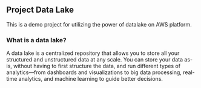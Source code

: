 ## Project Data Lake

This is a demo project for utilizing the power of datalake on AWS platform. 

### What is a data lake?
A data lake is a centralized repository that allows you to store all 
your structured and unstructured data at any scale. You can store your 
data as-is, without having to first structure the data, and run different
types of analytics—from dashboards and visualizations to big data
processing, real-time analytics, and machine learning to guide better 
decisions.
 
 
